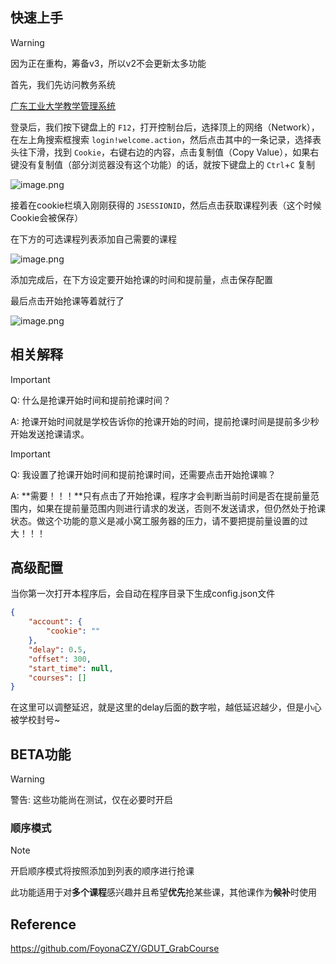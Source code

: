 ## 快速上手

> [!warning]
>
> 因为正在重构，筹备v3，所以v2不会更新太多功能

首先，我们先访问教务系统

[广东工业大学教学管理系统](https://jxfw.gdut.edu.cn/)

登录后，我们按下键盘上的 `F12`，打开控制台后，选择顶上的网络（Network），在左上角搜索框搜索 `login!welcome.action`，然后点击其中的一条记录，选择表头往下滑，找到 `Cookie`，右键右边的内容，点击复制值（Copy Value），如果右键没有复制值（部分浏览器没有这个功能）的话，就按下键盘上的 `Ctrl`+`C` 复制

![image.png](https://cdn.jsdelivr.net/gh/GamerNoTitle/GDUTCourseGrabber/img/v2-1.png)

接着在cookie栏填入刚刚获得的 `JSESSIONID`，然后点击获取课程列表（这个时候Cookie会被保存）

在下方的可选课程列表添加自己需要的课程

![image.png](https://cdn.jsdelivr.net/gh/GamerNoTitle/GDUTCourseGrabber/img/v2-2.png)

添加完成后，在下方设定要开始抢课的时间和提前量，点击保存配置

最后点击开始抢课等着就行了

![image.png](https://cdn.jsdelivr.net/gh/GamerNoTitle/GDUTCourseGrabber/img/v2-3.png)

## 相关解释

> [!important]
>
> Q: 什么是抢课开始时间和提前抢课时间？
>
> A: 抢课开始时间就是学校告诉你的抢课开始的时间，提前抢课时间是提前多少秒开始发送抢课请求。

> [!important]
>
> Q: 我设置了抢课开始时间和提前抢课时间，还需要点击开始抢课嘛？
>
> A: **需要！！！**只有点击了开始抢课，程序才会判断当前时间是否在提前量范围内，如果在提前量范围内则进行请求的发送，否则不发送请求，但仍然处于抢课状态。做这个功能的意义是减小窝工服务器的压力，请不要把提前量设置的过大！！！


## 高级配置

当你第一次打开本程序后，会自动在程序目录下生成config.json文件

```JSON
{
    "account": {
        "cookie": ""
    },
    "delay": 0.5,
    "offset": 300,
    "start_time": null,
    "courses": []
}
```

在这里可以调整延迟，就是这里的delay后面的数字啦，越低延迟越少，但是小心被学校封号~

## BETA功能

> [!warning]
> 
> 警告: 这些功能尚在测试，仅在必要时开启

### 顺序模式

> [!note]
>
> 开启顺序模式将按照添加到列表的顺序进行抢课

此功能适用于对**多个课程**感兴趣并且希望**优先**抢某些课，其他课作为**候补**时使用


## Reference

https://github.com/FoyonaCZY/GDUT_GrabCourse
